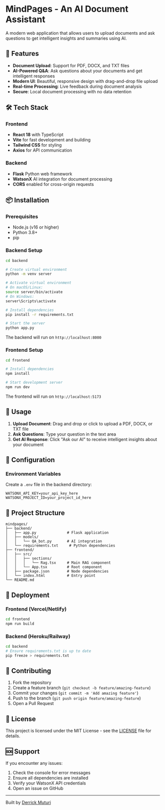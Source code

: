 # MindPages - An AI Document Assistant

A modern web application that allows users to upload documents and ask questions to get intelligent insights and summaries using AI.

## 🚀 Features

- **Document Upload**: Support for PDF, DOCX, and TXT files
- **AI-Powered Q&A**: Ask questions about your documents and get intelligent responses
- **Modern UI**: Beautiful, responsive design with drag-and-drop file upload
- **Real-time Processing**: Live feedback during document analysis
- **Secure**: Local document processing with no data retention

## 🛠️ Tech Stack

### Frontend
- **React 18** with TypeScript
- **Vite** for fast development and building
- **Tailwind CSS** for styling
- **Axios** for API communication

### Backend
- **Flask** Python web framework
- **WatsonX** AI integration for document processing
- **CORS** enabled for cross-origin requests

## 📦 Installation

### Prerequisites
- Node.js (v16 or higher)
- Python 3.8+
- pip

### Backend Setup
```bash
cd backend

# Create virtual environment
python -m venv server

# Activate virtual environment
# On macOS/Linux:
source server/bin/activate
# On Windows:
server\Scripts\activate

# Install dependencies
pip install -r requirements.txt

# Start the server
python app.py
```

The backend will run on `http://localhost:8000`

### Frontend Setup
```bash
cd frontend

# Install dependencies
npm install

# Start development server
npm run dev
```

The frontend will run on `http://localhost:5173`

## 🎯 Usage

1. **Upload Document**: Drag and drop or click to upload a PDF, DOCX, or TXT file
2. **Ask Questions**: Type your question in the text area
3. **Get AI Response**: Click "Ask our AI" to receive intelligent insights about your document

## 🔧 Configuration

### Environment Variables
Create a `.env` file in the backend directory:
```env
WATSONX_API_KEY=your_api_key_here
WATSONX_PROJECT_ID=your_project_id_here
```

## 📁 Project Structure

```
mindpages/
├── backend/
│   ├── app.py              # Flask application
│   ├── models/
│   │   └── QA_bot.py       # AI integration
│   └── requirements.txt     # Python dependencies
├── frontend/
│   ├── src/
│   │   ├── sections/
│   │   │   └── Rag.tsx     # Main RAG component
│   │   └── App.tsx         # Root component
│   ├── package.json        # Node dependencies
│   └── index.html          # Entry point
└── README.md
```

## 🚀 Deployment

### Frontend (Vercel/Netlify)
```bash
cd frontend
npm run build
```

### Backend (Heroku/Railway)
```bash
cd backend
# Ensure requirements.txt is up to date
pip freeze > requirements.txt
```

## 🤝 Contributing

1. Fork the repository
2. Create a feature branch (`git checkout -b feature/amazing-feature`)
3. Commit your changes (`git commit -m 'Add amazing feature'`)
4. Push to the branch (`git push origin feature/amazing-feature`)
5. Open a Pull Request

## 📄 License

This project is licensed under the MIT License - see the [LICENSE](LICENSE) file for details.

## 🆘 Support

If you encounter any issues:
1. Check the console for error messages
2. Ensure all dependencies are installed
3. Verify your WatsonX API credentials
4. Open an issue on GitHub

---

Built by [Derrick Muturi](https://github.com/DerrickWawerumuturi)